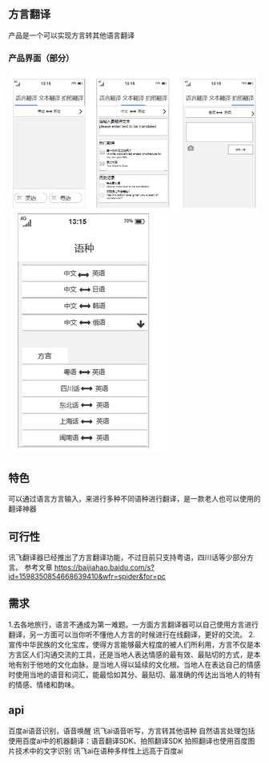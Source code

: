 ## 方言翻译
产品是一个可以实现方言转其他语言翻译

### 产品界面（部分）
![img](img/首页.png)
![img](img/语种.png)

## 特色
可以通过语言方言输入，来进行多种不同语种进行翻译，是一款老人也可以使用的翻译神器

## 可行性
讯飞翻译器已经推出了方言翻译功能，不过目前只支持粤语，四川话等少部分方言。
参考文章
https://baijiahao.baidu.com/s?id=1598350854668639410&wfr=spider&for=pc
## 需求
1.去各地旅行，语言不通成为第一难题。一方面方言翻译器可以自己使用方言进行翻译，另一方面可以当你听不懂他人方言的时候进行在线翻译，更好的交流。
2.宣传中华民族的文化宝库，使得方言能够最大程度的被人们所利用，方言不仅是本方言区人们沟通交流的工具，还是当地人表达情感的最有效、最贴切的方式，是本地有别于他地的文化血脉，是当地人得以延续的文化根。当地人在表达自己的情感时使用当地的语音和词汇，能最恰如其分、最贴切、最准确的传达出当地人的特有的情感、情绪和韵味。
## api
百度ai语音识别，语音唤醒
讯飞ai语音听写，方言转其他语种
自然语言处理包括使用百度ai中的机器翻译：语音翻译SDK、拍照翻译SDK
拍照翻译也使用百度图片技术中的文字识别
讯飞ai在语种多样性上远高于百度ai

